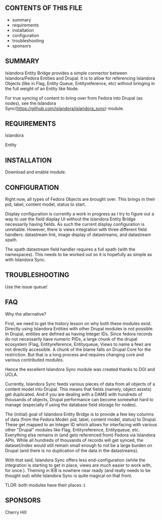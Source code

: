 CONTENTS OF THIS FILE
---------------------

 * summary
 * requirements
 * installation
 * configuration
 * troubleshooting
 * sponsors

SUMMARY
-------

Islandora Entity Bridge provides a simple connector between Islandora/Fedora
Entities and Drupal. It is to allow for referencing Islandora Objects (like
in Flag, Entity Queue, Entityreference, etc) without bringing in the full
weight of an Entity like Node.

For true syncing of content to bring over from Fedora into Drupal (as nodes), see the
Islandora Sync(https://github.com/islandora/islandora_sync) module.

REQUIREMENTS
------------

Islandora

Entity

INSTALLATION
------------

Download and enable module.

CONFIGURATION
-------------

Right now, all types of Fedora Objects are brought over. This brings in their
pid, label, content model, status to start.

Display configuration is currently a work in progress as I try to figure out
a way to use the field display UI without the Islandora Entity Bridge necessarily
having fields. As such the current display configuration is unreliable.
However, there is views integration with three different field
handlers: datastream link, image display of datastreams, and datastream xpath.

The xpath datastream field handler requires a full xpath (with the namespaces).
This needs to be worked out so it is hopefully as simple as with Islandora Sync.

TROUBLESHOOTING
---------------

Use the issue queue!

FAQ
---

Why the alternative?

First, we need to get the history lesson on why both these modules exist.
Directly using Islandora Entities with other Drupal modules is not possible. 
In Drupal, entities are defined as having Integer IDs. Since fedora records
do not necessarily have numeric PIDs, a large chunk of the drupal ecosystem
(Flag, Entityreference, Entityqueue, Views to name a few) are not directly
accessible. A chunk of the blame falls on Drupal Core for the restriction.
But that is a long process and requires changing core and various contributed
modules.

Hence the excellent Islandora Sync module was created thanks to DGI and UCLA.

Currently, Islandora Sync feeds various pieces of data from all objects of a
content model into Drupal. This means that fields (namely, object assets) get
duplicated. And if you are dealing with a DAMS with hundreds of thousands of
objects, Drupal performance can become somewhat hard to manage (especially if
using the database field storage for nodes).

The (initial) goal of Islandora Entity Bridge is to provide a few key columns
of data (from the Fedora Model: pid, label, content model, status) to Drupal.
These get mapped to an Integer ID which allows for interfacing with various
other "Drupal" modules like Flag, Entityreference, Entityqueue, etc. Everything
else remains in (and gets referenced from) Fedora via Islandora APIs. While all
hundreds of thousands of records will get synced, the dataset/index would still
remain small enough to not be a large burden on Drupal (and there is no
duplication of the data in the datastreams).

With that said, Islandora Sync offers less end-configuration (while the
integration is starting to get in place, views are much easier to work with,
for once.). Theming in IEB is nowhere near ready (and really needs to be
thought out) while Islandora Sync is quite magical on that front.

TLDR: both modules have their places :)

SPONSORS
--------

Cherry Hill
